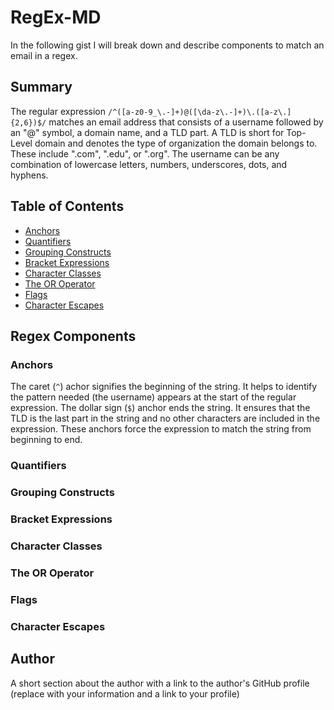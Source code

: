# RegEx-MD

In the following gist I will break down and describe components to match an email in a regex. 

## Summary

The regular expression ```/^([a-z0-9_\.-]+)@([\da-z\.-]+)\.([a-z\.]{2,6})$/``` matches an email address that consists of a username followed by an "@" symbol, a domain name, and a TLD part. A TLD is short for Top-Level domain and denotes the type of organization the domain belongs to. These include ".com", ".edu", or ".org". 
The username can be any combination of lowercase letters, numbers, underscores, dots, and hyphens.

## Table of Contents

- [Anchors](#anchors)
- [Quantifiers](#quantifiers)
- [Grouping Constructs](#grouping-constructs)
- [Bracket Expressions](#bracket-expressions)
- [Character Classes](#character-classes)
- [The OR Operator](#the-or-operator)
- [Flags](#flags)
- [Character Escapes](#character-escapes)

## Regex Components

### Anchors

The caret (`^`) achor signifies the beginning of the string. It helps to identify the pattern needed (the username) appears at the start of the regular expression. 
The dollar sign (`$`) anchor ends the string. It ensures that the TLD is the last part in the string and no other characters are included in the expression.
These anchors force the expression to match the string from beginning to end. 

### Quantifiers



### Grouping Constructs

### Bracket Expressions

### Character Classes

### The OR Operator

### Flags

### Character Escapes

## Author

A short section about the author with a link to the author's GitHub profile (replace with your information and a link to your profile)
